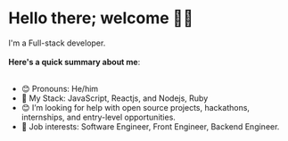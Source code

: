 # Hello there; welcome 👋🏾

I'm a Full-stack developer.
<br><br>
**Here's a quick summary about me**:
<br><br>
- 😊 Pronouns: He/him<br>
- 🌱 My Stack: JavaScript, Reactjs, and Nodejs, Ruby <br>
- 😊 I’m looking for help with open source projects, hackathons, internships, and entry-level opportunities.<br>
- 💼 Job interests: Software Engineer, Front Engineer, Backend Engineer.<br>
